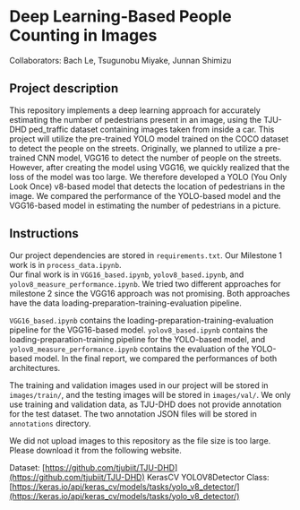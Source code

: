 # Deep Learning-Based People Counting in Images

Collaborators: Bach Le, Tsugunobu Miyake, Junnan Shimizu

## Project description
This repository implements a deep learning approach for accurately estimating the number of pedestrians present in an image, using the TJU-DHD ped_traffic dataset containing images taken from inside a car. This project will utilize the pre-trained YOLO model trained on the COCO dataset to detect the people on the streets. Originally, we planned to utilize a pre-trained CNN model, VGG16 to detect the number of people on the streets. However, after creating the model using VGG16, we quickly realized that the loss of the model was too large. We therefore developed a YOLO (You Only Look Once) v8-based model that detects the location of pedestrians in the image. We compared the performance of the YOLO-based model and the VGG16-based model in estimating the number of pedestrians in a picture.

## Instructions
Our project dependencies are stored in `requirements.txt`.
Our Milestone 1 work is in `process_data.ipynb`. \
Our final work is in `VGG16_based.ipynb`, `yolov8_based.ipynb`, and `yolov8_measure_performance.ipynb`. We tried two different approaches for milestone 2 since the VGG16 approach was not promising. Both approaches have the data loading-preparation-training-evaluation pipeline. 

`VGG16_based.ipynb` contains the loading-preparation-training-evaluation pipeline for the VGG16-based model. `yolov8_based.ipynb` contains the loading-preparation-training pipeline for the YOLO-based model, and `yolov8_measure_performance.ipynb` contains the evaluation of the YOLO-based model. In the final report, we compared the performances of both architectures.

The training and validation images used in our project will be stored in `images/train/`, and the testing images will be stored in `images/val/`. We only use training and validation data, as TJU-DHD does not provide annotation for the test dataset. The two annotation JSON files will be stored in `annotations` directory.

We did not upload images to this repository as the file size is too large. Please download it from the following website.

Dataset: [https://github.com/tjubiit/TJU-DHD](https://github.com/tjubiit/TJU-DHD)
KerasCV YOLOV8Detector Class: [https://keras.io/api/keras_cv/models/tasks/yolo_v8_detector/](https://keras.io/api/keras_cv/models/tasks/yolo_v8_detector/)

